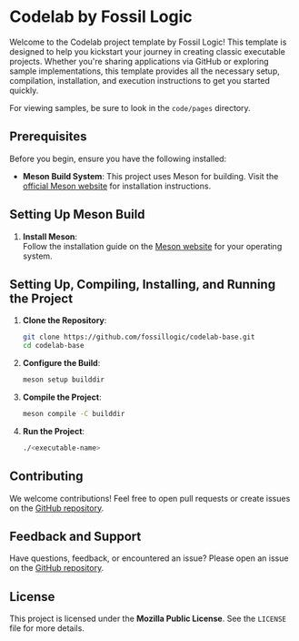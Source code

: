 # Codelab by Fossil Logic

Welcome to the Codelab project template by Fossil Logic! This template is designed to help you kickstart your journey in creating classic executable projects. Whether you're sharing applications via GitHub or exploring sample implementations, this template provides all the necessary setup, compilation, installation, and execution instructions to get you started quickly.

For viewing samples, be sure to look in the `code/pages` directory.

## Prerequisites

Before you begin, ensure you have the following installed:

- **Meson Build System**: This project uses Meson for building. Visit the [official Meson website](https://mesonbuild.com/) for installation instructions.

## Setting Up Meson Build

1. **Install Meson**:  
    Follow the installation guide on the [Meson website](https://mesonbuild.com/Getting-meson.html) for your operating system.

## Setting Up, Compiling, Installing, and Running the Project

1. **Clone the Repository**:
    ```bash
    git clone https://github.com/fossillogic/codelab-base.git
    cd codelab-base
    ```

2. **Configure the Build**:
    ```bash
    meson setup builddir
    ```

3. **Compile the Project**:
    ```bash
    meson compile -C builddir
    ```

5. **Run the Project**:
    ```bash
    ./<executable-name>
    ```

## Contributing

We welcome contributions! Feel free to open pull requests or create issues on the [GitHub repository](https://github.com/fossillogic/codelab-base).

## Feedback and Support

Have questions, feedback, or encountered an issue? Please open an issue on the [GitHub repository](https://github.com/fossillogic/codelab-base).

## License

This project is licensed under the **Mozilla Public License**. See the `LICENSE` file for more details.